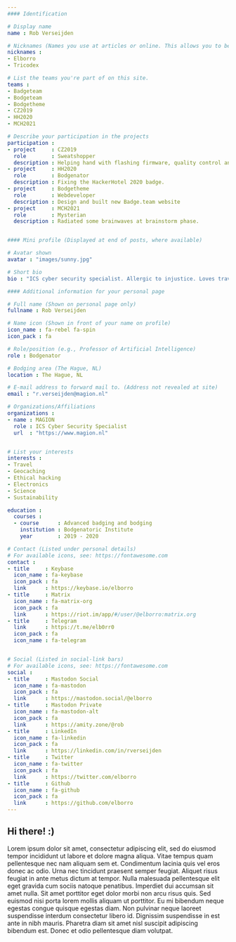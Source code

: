 ```yaml
---
#### Identification

# Display name
name : Rob Verseijden

# Nicknames (Names you use at articles or online. This allows you to be linked at articles.)
nicknames :
- Elborro
- Tricodex

# List the teams you're part of on this site.
teams :
- Badgeteam
- Bodgeteam
- Bodgetheme
- CZ2019
- HH2020
- MCH2021

# Describe your participation in the projects
participation :
- project     : CZ2019
  role        : Sweatshopper
  description : Helping hand with flashing firmware, quality control and packaging.
- project     : HH2020
  role        : Bodgenator
  description : Fixing the HackerHotel 2020 badge.
- project     : Bodgetheme
  role        : Webdeveloper
  description : Design and built new Badge.team website
- project     : MCH2021
  role        : Mysterian
  description : Radiated some brainwaves at brainstorm phase.


#### Mini profile (Displayed at end of posts, where available)

# Avatar shown
avatar : "images/sunny.jpg"

# Short bio
bio : "ICS cyber security specialist. Allergic to injustice. Loves travel, geocaching, ethical hacking. Interested in (weird) science and sustainable solutions. Dreams of honest, transparent caring society with privacy."

#### Additional information for your personal page

# Full name (Shown on personal page only)
fullname : Rob Verseijden

# Name icon (Shown in front of your name on profile)
icon_name : fa-rebel fa-spin
icon_pack : fa

# Role/position (e.g., Professor of Artificial Intelligence)
role : Bodgenator

# Bodging area (The Hague, NL)
location : The Hague, NL

# E-mail address to forward mail to. (Address not revealed at site)
email : "r.verseijden@magion.nl"

# Organizations/Affiliations
organizations :
- name : MAGION
  role : ICS Cyber Security Specialist
  url  : "https://www.magion.nl"


# List your interests
interests :
- Travel
- Geocaching
- Ethical hacking
- Electronics
- Science
- Sustainability

education :
  courses :
  - course      : Advanced badging and bodging
    institution : Bodgenatoric Institute
    year        : 2019 - 2020

# Contact (Listed under personal details)
# For available icons, see: https://fontawesome.com
contact :
- title     : Keybase
  icon_name : fa-keybase
  icon_pack : fa
  link      : https://keybase.io/elborro
- title     : Matrix
  icon_name : fa-matrix-org
  icon_pack : fa
  link      : https://riot.im/app/#/user/@elborro:matrix.org
- title     : Telegram
  link      : https://t.me/elb0rr0
  icon_pack : fa
  icon_name : fa-telegram


# Social (Listed in social-link bars)
# For available icons, see: https://fontawesome.com
social :
- title     : Mastodon Social
  icon_name : fa-mastodon
  icon_pack : fa
  link      : https://mastodon.social/@elborro
- title     : Mastodon Private
  icon_name : fa-mastodon-alt
  icon_pack : fa
  link      : https://amity.zone/@rob
- title     : LinkedIn
  icon_name : fa-linkedin
  icon_pack : fa
  link      : https://linkedin.com/in/rverseijden
- title     : Twitter
  icon_name : fa-twitter
  icon_pack : fa
  link      : https://twitter.com/elborro
- title     : Github
  icon_name : fa-github
  icon_pack : fa
  link      : https://github.com/elborro
---
```


## Hi there! :)

Lorem ipsum dolor sit amet, consectetur adipiscing elit, sed do eiusmod tempor incididunt ut labore et dolore magna aliqua. Vitae tempus quam pellentesque nec nam aliquam sem et. Condimentum lacinia quis vel eros donec ac odio. Urna nec tincidunt praesent semper feugiat. Aliquet risus feugiat in ante metus dictum at tempor. Nulla malesuada pellentesque elit eget gravida cum sociis natoque penatibus. Imperdiet dui accumsan sit amet nulla. Sit amet porttitor eget dolor morbi non arcu risus quis. Sed euismod nisi porta lorem mollis aliquam ut porttitor. Eu mi bibendum neque egestas congue quisque egestas diam. Non pulvinar neque laoreet suspendisse interdum consectetur libero id. Dignissim suspendisse in est ante in nibh mauris. Pharetra diam sit amet nisl suscipit adipiscing bibendum est. Donec et odio pellentesque diam volutpat.

